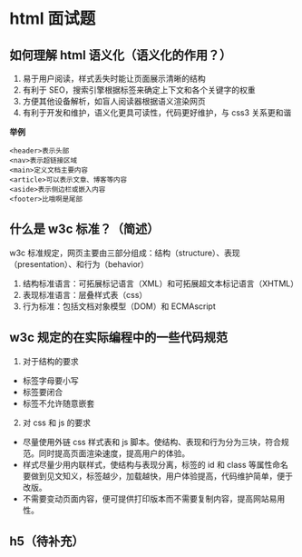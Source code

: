# html 面试题

## 如何理解 html 语义化（语义化的作用？）

1. 易于用户阅读，样式丢失时能让页面展示清晰的结构
2. 有利于 SEO，搜索引擎根据标签来确定上下文和各个关键字的权重
3. 方便其他设备解析，如盲人阅读器根据语义渲染网页
4. 有利于开发和维护，语义化更具可读性，代码更好维护，与 css3 关系更和谐

**举例**

```
<header>表示头部
<nav>表示超链接区域
<main>定义文档主要内容
<article>可以表示文章、博客等内容
<aside>表示侧边栏或嵌入内容
<footer>比哦啊是尾部
```

## 什么是 w3c 标准？（简述）

w3c 标准规定，网页主要由三部分组成：结构（structure）、表现（presentation）、和行为（behavior）

1. 结构标准语言：可拓展标记语言（XML）和可拓展超文本标记语言（XHTML）
2. 表现标准语言：层叠样式表（css）
3. 行为标准：包括文档对象模型（DOM）和 ECMAscript

## w3c 规定的在实际编程中的一些代码规范

1. 对于结构的要求

- 标签字母要小写
- 标签要闭合
- 标签不允许随意嵌套

2. 对 css 和 js 的要求

- 尽量使用外链 css 样式表和 js 脚本。使结构、表现和行为分为三块，符合规范。同时提高页面渲染速度，提高用户的体验。
- 样式尽量少用内联样式，使结构与表现分离，标签的 id 和 class 等属性命名要做到见文知义，标签越少，加载越快，用户体验提高，代码维护简单，便于改版。
- 不需要变动页面内容，便可提供打印版本而不需要复制内容，提高网站易用性。

##

## h5（待补充）

